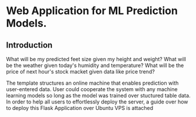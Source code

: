 # Web Application for ML Prediction Models.

## Introduction

What will be my predicted feet size given my height and weight?
What will be the weather given today's humidity and temperature?
What will be the price of next hour's stock macket given data like price trend?

The template structures an online machine that enables prediction with user-entered data. User could cooperate the system with any machine learning models so long as the model was trained over stuctured table data. In order to help all users to effortlessly deploy the server, a guide over how to deploy this Flask Application over Ubuntu VPS is attached   
